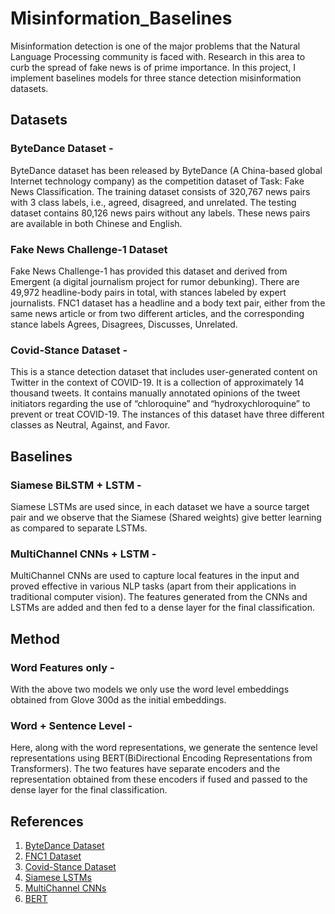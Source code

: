 # Misinformation_Baselines

Misinformation detection is one of the major problems that the Natural Language Processing community is faced with. Research in this area to curb the spread of fake news is of prime importance. In this project, I implement baselines models for three stance detection misinformation datasets.

## Datasets

### ByteDance Dataset -

ByteDance dataset has been released by ByteDance (A China-based global Internet technology company) as the competition dataset of Task: Fake News Classification. The training dataset consists of 320,767 news pairs with 3 class labels, i.e., agreed, disagreed, and unrelated. The testing dataset contains 80,126 news pairs without any labels. These news pairs are available in both Chinese and English.

### Fake News Challenge-1 Dataset

Fake News Challenge-1 has provided this dataset and derived from Emergent (a digital journalism project for rumor debunking). There are 49,972 headline-body pairs in total, with stances labeled by expert journalists. FNC1 dataset has a headline and a body text pair, either from the same news article or from two different articles, and the corresponding stance labels Agrees, Disagrees, Discusses, Unrelated.

### Covid-Stance Dataset -

This is a stance detection dataset that includes user-generated content on Twitter in the context of COVID-19. It is a collection of approximately 14 thousand tweets. It contains manually annotated opinions of the tweet initiators regarding the use of “chloroquine” and “hydroxychloroquine” to prevent or treat COVID-19. The instances of this dataset have three different classes as Neutral, Against, and Favor.

## Baselines

### Siamese BiLSTM + LSTM -

Siamese LSTMs are used since, in each dataset we have a source target pair and we observe that the Siamese (Shared weights) give better learning as compared to separate LSTMs.

### MultiChannel CNNs + LSTM -

MultiChannel CNNs are used to capture local features in the input and proved effective in various NLP tasks (apart from their applications in traditional computer vision). The features generated from the CNNs and LSTMs are added and then fed to a dense layer for the final classification.


## Method

### Word Features only -
With the above two models we only use the word level embeddings obtained from Glove 300d as the initial embeddings.

### Word + Sentence Level -
Here, along with the word representations, we generate the sentence level representations using BERT(BiDirectional Encoding Representations from Transformers). The two features have separate encoders and the representation obtained from these encoders if fused and passed to the dense layer for the final classification.

## References

1. [ByteDance Dataset](https://www.kaggle.com/wsdmcup)
2. [FNC1 Dataset](https://github.com/FakeNewsChallenge/fnc-1)
3. [Covid-Stance Dataset](https://www.sciencedirect.com/science/article/pii/S235234092031283X)
4. [Siamese LSTMs](https://www.researchgate.net/publication/307558687_Siamese_Recurrent_Architectures_for_Learning_Sentence_Similarity)
5. [MultiChannel CNNs](https://machinelearningmastery.com/develop-n-gram-multichannel-convolutional-neural-network-sentiment-analysis/)
6. [BERT](https://arxiv.org/abs/1810.04805)
